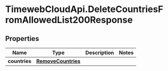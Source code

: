 # TimewebCloudApi.DeleteCountriesFromAllowedList200Response

## Properties

Name | Type | Description | Notes
------------ | ------------- | ------------- | -------------
**countries** | [**RemoveCountries**](RemoveCountries.md) |  | 


